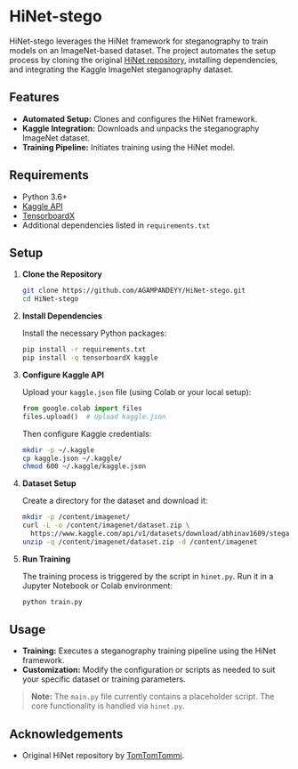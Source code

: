 
# HiNet-stego

HiNet-stego leverages the HiNet framework for steganography to train models on an ImageNet-based dataset. The project automates the setup process by cloning the original [HiNet repository](https://github.com/TomTomTommi/HiNet), installing dependencies, and integrating the Kaggle ImageNet steganography dataset.

## Features

- **Automated Setup:** Clones and configures the HiNet framework.
- **Kaggle Integration:** Downloads and unpacks the steganography ImageNet dataset.
- **Training Pipeline:** Initiates training using the HiNet model.

## Requirements

- Python 3.6+
- [Kaggle API](https://github.com/Kaggle/kaggle-api)
- [TensorboardX](https://github.com/lanpa/tensorboardX)
- Additional dependencies listed in `requirements.txt`

## Setup

1. **Clone the Repository**

   ```bash
   git clone https://github.com/AGAMPANDEYY/HiNet-stego.git
   cd HiNet-stego
   ```

2. **Install Dependencies**

   Install the necessary Python packages:

   ```bash
   pip install -r requirements.txt
   pip install -q tensorboardX kaggle
   ```

3. **Configure Kaggle API**

   Upload your `kaggle.json` file (using Colab or your local setup):

   ```python
   from google.colab import files
   files.upload()  # Upload kaggle.json
   ```

   Then configure Kaggle credentials:

   ```bash
   mkdir -p ~/.kaggle
   cp kaggle.json ~/.kaggle/
   chmod 600 ~/.kaggle/kaggle.json
   ```

4. **Dataset Setup**

   Create a directory for the dataset and download it:

   ```bash
   mkdir -p /content/imagenet/
   curl -L -o /content/imagenet/dataset.zip \
     https://www.kaggle.com/api/v1/datasets/download/abhinav1609/steganography-imagenet
   unzip -q /content/imagenet/dataset.zip -d /content/imagenet
   ```

5. **Run Training**

   The training process is triggered by the script in `hinet.py`. Run it in a Jupyter Notebook or Colab environment:

   ```bash
   python train.py
   ```

## Usage

- **Training:** Executes a steganography training pipeline using the HiNet framework.
- **Customization:** Modify the configuration or scripts as needed to suit your specific dataset or training parameters.

> **Note:** The `main.py` file currently contains a placeholder script. The core functionality is handled via `hinet.py`.

## Acknowledgements

- Original HiNet repository by [TomTomTommi](https://github.com/TomTomTommi/HiNet).
